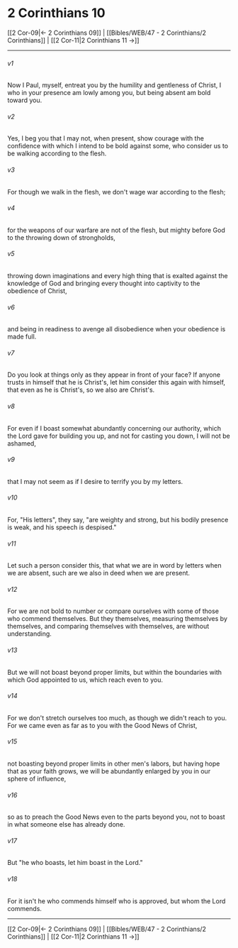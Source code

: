 # 2 Corinthians 10

[[2 Cor-09|← 2 Corinthians 09]] | [[Bibles/WEB/47 - 2 Corinthians/2 Corinthians]] | [[2 Cor-11|2 Corinthians 11 →]]
***



###### v1 
Now I Paul, myself, entreat you by the humility and gentleness of Christ, I who in your presence am lowly among you, but being absent am bold toward you. 

###### v2 
Yes, I beg you that I may not, when present, show courage with the confidence with which I intend to be bold against some, who consider us to be walking according to the flesh. 

###### v3 
For though we walk in the flesh, we don't wage war according to the flesh; 

###### v4 
for the weapons of our warfare are not of the flesh, but mighty before God to the throwing down of strongholds, 

###### v5 
throwing down imaginations and every high thing that is exalted against the knowledge of God and bringing every thought into captivity to the obedience of Christ, 

###### v6 
and being in readiness to avenge all disobedience when your obedience is made full. 

###### v7 
Do you look at things only as they appear in front of your face? If anyone trusts in himself that he is Christ's, let him consider this again with himself, that even as he is Christ's, so we also are Christ's. 

###### v8 
For even if I boast somewhat abundantly concerning our authority, which the Lord gave for building you up, and not for casting you down, I will not be ashamed, 

###### v9 
that I may not seem as if I desire to terrify you by my letters. 

###### v10 
For, "His letters", they say, "are weighty and strong, but his bodily presence is weak, and his speech is despised." 

###### v11 
Let such a person consider this, that what we are in word by letters when we are absent, such are we also in deed when we are present. 

###### v12 
For we are not bold to number or compare ourselves with some of those who commend themselves. But they themselves, measuring themselves by themselves, and comparing themselves with themselves, are without understanding. 

###### v13 
But we will not boast beyond proper limits, but within the boundaries with which God appointed to us, which reach even to you. 

###### v14 
For we don't stretch ourselves too much, as though we didn't reach to you. For we came even as far as to you with the Good News of Christ, 

###### v15 
not boasting beyond proper limits in other men's labors, but having hope that as your faith grows, we will be abundantly enlarged by you in our sphere of influence, 

###### v16 
so as to preach the Good News even to the parts beyond you, not to boast in what someone else has already done. 

###### v17 
But "he who boasts, let him boast in the Lord." 

###### v18 
For it isn't he who commends himself who is approved, but whom the Lord commends.

***
[[2 Cor-09|← 2 Corinthians 09]] | [[Bibles/WEB/47 - 2 Corinthians/2 Corinthians]] | [[2 Cor-11|2 Corinthians 11 →]]
